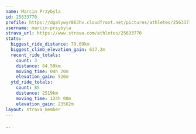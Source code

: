 ```yaml
---
name: Marcin Przybyla
id: 25633770
profile: https://dgalywyr863hv.cloudfront.net/pictures/athletes/25633770/12947173/2/large.jpg
username: marcin-przybyla
strava_url: https://www.strava.com/athletes/25633770
stats:
  biggest_ride_distance: 79.09km
  biggest_climb_elevation_gain: 637.2m
  recent_ride_totals:
    count: 3
    distance: 84.59km
    moving_time: 04h 20m
    elevation_gain: 526m
  ytd_ride_totals:
    count: 85
    distance: 2519km
    moving_time: 124h 00m
    elevation_gain: 23562m
layout: strava_member
--- 
```

...

